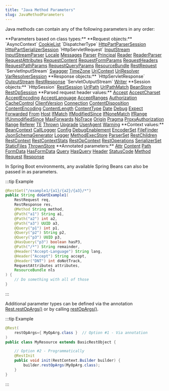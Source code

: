 ```yaml
---
title: "Java Method Parameters"
slug: JavaMethodParameters
---
```


Java methods can contain any of the following parameters in any order:

<tree>
<node-0>**Parameters based on class types:**</node-0>
<node-1>**Request objects:**</node-1>
<node-2><javac-class>`AsyncContext`</javac-class> <javac-class><a href="/site/apidocs/org/apache/juneau/rest/arg/CookieList.html" target="_blank">CookieList</a></javac-class> <javac-class>`DispatcherType`</javac-class> <javac-class><a href="/site/apidocs/org/apache/juneau/httppart/HttpPartParserSession.html" target="_blank">HttpPartParserSession</a></javac-class> <javac-class><a href="/site/apidocs/org/apache/juneau/httppart/HttpPartSerializerSession.html" target="_blank">HttpPartSerializerSession</a></javac-class> <javac-class>`HttpServletRequest`</javac-class> <javac-class><a href="https://docs.oracle.com/en/java/javase/17/docs/api/java.base/java/io/InputStream.html" target="_blank">InputStream</a></javac-class> <javac-class><a href="/site/apidocs/org/apache/juneau/parser/InputStreamParser.html" target="_blank">InputStreamParser</a></javac-class> <javac-class><a href="https://docs.oracle.com/en/java/javase/17/docs/api/java.base/java/util/Locale.html" target="_blank">Locale</a></javac-class> <javac-class><a href="/site/apidocs/org/apache/juneau/cp/Messages.html" target="_blank">Messages</a></javac-class> <javac-class><a href="/site/apidocs/org/apache/juneau/parser/Parser.html" target="_blank">Parser</a></javac-class> <javac-class><a href="https://docs.oracle.com/en/java/javase/17/docs/api/java.base/java/security/Principal.html" target="_blank">Principal</a></javac-class> <javac-class><a href="https://docs.oracle.com/en/java/javase/17/docs/api/java.base/java/io/Reader.html" target="_blank">Reader</a></javac-class> <javac-class><a href="/site/apidocs/org/apache/juneau/parser/ReaderParser.html" target="_blank">ReaderParser</a></javac-class> <javac-class><a href="/site/apidocs/org/apache/juneau/rest/httppart/RequestAttributes.html" target="_blank">RequestAttributes</a></javac-class> <javac-class><a href="/site/apidocs/org/apache/juneau/rest/httppart/RequestContent.html" target="_blank">RequestContent</a></javac-class> <javac-class><a href="/site/apidocs/org/apache/juneau/rest/httppart/RequestFormParams.html" target="_blank">RequestFormParams</a></javac-class> <javac-class><a href="/site/apidocs/org/apache/juneau/rest/httppart/RequestHeaders.html" target="_blank">RequestHeaders</a></javac-class> <javac-class><a href="/site/apidocs/org/apache/juneau/rest/httppart/RequestPathParams.html" target="_blank">RequestPathParams</a></javac-class> <javac-class><a href="/site/apidocs/org/apache/juneau/rest/httppart/RequestQueryParams.html" target="_blank">RequestQueryParams</a></javac-class> <javac-class><a href="https://docs.oracle.com/en/java/javase/17/docs/api/java.base/java/util/ResourceBundle.html" target="_blank">ResourceBundle</a></javac-class> <javac-class><a href="/site/apidocs/org/apache/juneau/rest/RestRequest.html" target="_blank">RestRequest</a></javac-class> <javac-class>`ServletInputStream`</javac-class> <javac-class><a href="/site/apidocs/org/apache/juneau/bean/swagger/Swagger.html" target="_blank">Swagger</a></javac-class> <javac-class><a href="https://docs.oracle.com/en/java/javase/17/docs/api/java.base/java/util/TimeZone.html" target="_blank">TimeZone</a></javac-class> <javac-class><a href="/site/apidocs/org/apache/juneau/UriContext.html" target="_blank">UriContext</a></javac-class> <javac-class><a href="/site/apidocs/org/apache/juneau/UriResolver.html" target="_blank">UriResolver</a></javac-class> <javac-class><a href="/site/apidocs/org/apache/juneau/svl/VarResolverSession.html" target="_blank">VarResolverSession</a></javac-class></node-2>
<node-1>**Response objects:**</node-1>
<node-2><javac-class>`HttpServletResponse`</javac-class> <javac-class><a href="https://docs.oracle.com/en/java/javase/17/docs/api/java.base/java/io/OutputStream.html" target="_blank">OutputStream</a></javac-class> <javac-class><a href="/site/apidocs/org/apache/juneau/rest/RestResponse.html" target="_blank">RestResponse</a></javac-class> <javac-class>`ServletOutputStream`</javac-class> <javac-class><a href="https://docs.oracle.com/en/java/javase/17/docs/api/java.base/java/io/Writer.html" target="_blank">Writer</a></javac-class></node-2>
<node-1>**Session objects:**</node-1>
<node-2><javac-class>`HttpSession`</javac-class> <javac-class><a href="/site/apidocs/org/apache/juneau/rest/RestSession.html" target="_blank">RestSession</a></javac-class> <javac-class><a href="/site/apidocs/org/apache/juneau/rest/util/UrlPath.html" target="_blank">UrlPath</a></javac-class> <javac-class><a href="/site/apidocs/org/apache/juneau/rest/util/UrlPathMatch.html" target="_blank">UrlPathMatch</a></javac-class> <javac-class><a href="/site/apidocs/org/apache/juneau/cp/BeanStore.html" target="_blank">BeanStore</a></javac-class> <javac-class><a href="/site/apidocs/org/apache/juneau/rest/RestOpSession.html" target="_blank">RestOpSession</a></javac-class></node-2>
<node-1>**Parsed request header values:**</node-1>
<node-2><javac-class><a href="/site/apidocs/org/apache/juneau/http/header/Accept.html" target="_blank">Accept</a></javac-class> <javac-class><a href="/site/apidocs/org/apache/juneau/http/header/AcceptCharset.html" target="_blank">AcceptCharset</a></javac-class> <javac-class><a href="/site/apidocs/org/apache/juneau/http/header/AcceptEncoding.html" target="_blank">AcceptEncoding</a></javac-class> <javac-class><a href="/site/apidocs/org/apache/juneau/http/header/AcceptLanguage.html" target="_blank">AcceptLanguage</a></javac-class> <javac-class><a href="/site/apidocs/org/apache/juneau/http/header/AcceptRanges.html" target="_blank">AcceptRanges</a></javac-class> <javac-class><a href="/site/apidocs/org/apache/juneau/http/header/Authorization.html" target="_blank">Authorization</a></javac-class> <javac-class><a href="/site/apidocs/org/apache/juneau/http/header/CacheControl.html" target="_blank">CacheControl</a></javac-class> <javac-class><a href="/site/apidocs/org/apache/juneau/http/header/ClientVersion.html" target="_blank">ClientVersion</a></javac-class> <javac-class><a href="/site/apidocs/org/apache/juneau/http/header/Connection.html" target="_blank">Connection</a></javac-class> <javac-class><a href="/site/apidocs/org/apache/juneau/http/header/ContentDisposition.html" target="_blank">ContentDisposition</a></javac-class> <javac-class><a href="/site/apidocs/org/apache/juneau/http/header/ContentEncoding.html" target="_blank">ContentEncoding</a></javac-class> <javac-class><a href="/site/apidocs/org/apache/juneau/http/header/ContentLength.html" target="_blank">ContentLength</a></javac-class> <javac-class><a href="/site/apidocs/org/apache/juneau/http/header/ContentType.html" target="_blank">ContentType</a></javac-class> <javac-class><a href="/site/apidocs/org/apache/juneau/http/header/Date.html" target="_blank">Date</a></javac-class> <javac-class><a href="/site/apidocs/org/apache/juneau/http/header/Debug.html" target="_blank">Debug</a></javac-class> <javac-class><a href="/site/apidocs/org/apache/juneau/http/header/Expect.html" target="_blank">Expect</a></javac-class> <javac-class><a href="/site/apidocs/org/apache/juneau/http/header/Forwarded.html" target="_blank">Forwarded</a></javac-class> <javac-class><a href="/site/apidocs/org/apache/juneau/http/header/From.html" target="_blank">From</a></javac-class> <javac-class><a href="/site/apidocs/org/apache/juneau/http/header/Host.html" target="_blank">Host</a></javac-class> <javac-class><a href="/site/apidocs/org/apache/juneau/http/header/IfMatch.html" target="_blank">IfMatch</a></javac-class> <javac-class><a href="/site/apidocs/org/apache/juneau/http/header/IfModifiedSince.html" target="_blank">IfModifiedSince</a></javac-class> <javac-class><a href="/site/apidocs/org/apache/juneau/http/header/IfNoneMatch.html" target="_blank">IfNoneMatch</a></javac-class> <javac-class><a href="/site/apidocs/org/apache/juneau/http/header/IfRange.html" target="_blank">IfRange</a></javac-class> <javac-class><a href="/site/apidocs/org/apache/juneau/http/header/IfUnmodifiedSince.html" target="_blank">IfUnmodifiedSince</a></javac-class> <javac-class><a href="/site/apidocs/org/apache/juneau/http/header/MaxForwards.html" target="_blank">MaxForwards</a></javac-class> <javac-class><a href="/site/apidocs/org/apache/juneau/http/header/NoTrace.html" target="_blank">NoTrace</a></javac-class> <javac-class><a href="/site/apidocs/org/apache/juneau/http/header/Origin.html" target="_blank">Origin</a></javac-class> <javac-class><a href="/site/apidocs/org/apache/juneau/http/header/Pragma.html" target="_blank">Pragma</a></javac-class> <javac-class><a href="/site/apidocs/org/apache/juneau/http/header/ProxyAuthorization.html" target="_blank">ProxyAuthorization</a></javac-class> <javac-class><a href="/site/apidocs/org/apache/juneau/http/header/Range.html" target="_blank">Range</a></javac-class> <javac-class><a href="/site/apidocs/org/apache/juneau/http/header/Referer.html" target="_blank">Referer</a></javac-class> <javac-class><a href="/site/apidocs/org/apache/juneau/http/header/TE.html" target="_blank">TE</a></javac-class> <javac-class><a href="/site/apidocs/org/apache/juneau/http/header/Thrown.html" target="_blank">Thrown</a></javac-class> <javac-class><a href="/site/apidocs/org/apache/juneau/http/header/Upgrade.html" target="_blank">Upgrade</a></javac-class> <javac-class><a href="/site/apidocs/org/apache/juneau/http/header/UserAgent.html" target="_blank">UserAgent</a></javac-class> <javac-class><a href="/site/apidocs/org/apache/juneau/http/header/Warning.html" target="_blank">Warning</a></javac-class></node-2>
<node-1>**Context values:**</node-1>
<node-2><javac-class><a href="/site/apidocs/org/apache/juneau/BeanContext.html" target="_blank">BeanContext</a></javac-class> <javac-class><a href="/site/apidocs/org/apache/juneau/rest/logger/CallLogger.html" target="_blank">CallLogger</a></javac-class> <javac-class><a href="/site/apidocs/org/apache/juneau/config/Config.html" target="_blank">Config</a></javac-class> <javac-class><a href="/site/apidocs/org/apache/juneau/rest/debug/DebugEnablement.html" target="_blank">DebugEnablement</a></javac-class> <javac-class><a href="/site/apidocs/org/apache/juneau/encoders/EncoderSet.html" target="_blank">EncoderSet</a></javac-class> <javac-class><a href="/site/apidocs/org/apache/juneau/cp/FileFinder.html" target="_blank">FileFinder</a></javac-class> <javac-class><a href="/site/apidocs/org/apache/juneau/jsonschema/JsonSchemaGenerator.html" target="_blank">JsonSchemaGenerator</a></javac-class> <javac-class><a href="https://docs.oracle.com/en/java/javase/17/docs/api/java.logging/java/util/logging/Logger.html" target="_blank">Logger</a></javac-class> <javac-class><a href="/site/apidocs/org/apache/juneau/rest/stats/MethodExecStore.html" target="_blank">MethodExecStore</a></javac-class> <javac-class><a href="/site/apidocs/org/apache/juneau/parser/ParserSet.html" target="_blank">ParserSet</a></javac-class> <javac-class><a href="/site/apidocs/org/apache/juneau/rest/RestChildren.html" target="_blank">RestChildren</a></javac-class> <javac-class><a href="/site/apidocs/org/apache/juneau/rest/RestContext.html" target="_blank">RestContext</a></javac-class> <javac-class><a href="/site/apidocs/org/apache/juneau/rest/stats/RestContextStats.html" target="_blank">RestContextStats</a></javac-class> <javac-class><a href="/site/apidocs/org/apache/juneau/rest/RestOpContext.html" target="_blank">RestOpContext</a></javac-class> <javac-class><a href="/site/apidocs/org/apache/juneau/rest/RestOperations.html" target="_blank">RestOperations</a></javac-class> <javac-class><a href="/site/apidocs/org/apache/juneau/serializer/SerializerSet.html" target="_blank">SerializerSet</a></javac-class> <javac-class><a href="/site/apidocs/org/apache/juneau/rest/staticfile/StaticFiles.html" target="_blank">StaticFiles</a></javac-class> <javac-class><a href="/site/apidocs/org/apache/juneau/rest/stats/ThrownStore.html" target="_blank">ThrownStore</a></javac-class></node-2>
<node-0>**Annotated parameters:**</node-0>
<node-1><javac-annotation><a href="/site/apidocs/org/apache/juneau/rest/annotation/Attr.html" target="_blank">Attr</a></javac-annotation> <javac-annotation><a href="/site/apidocs/org/apache/juneau/http/annotation/Content.html" target="_blank">Content</a></javac-annotation> <javac-annotation><a href="/site/apidocs/org/apache/juneau/http/annotation/Path.html" target="_blank">Path</a></javac-annotation> <javac-annotation><a href="/site/apidocs/org/apache/juneau/http/annotation/FormData.html" target="_blank">FormData</a></javac-annotation> <javac-annotation><a href="/site/apidocs/org/apache/juneau/http/annotation/HasFormData.html" target="_blank">HasFormData</a></javac-annotation> <javac-annotation><a href="/site/apidocs/org/apache/juneau/http/annotation/Query.html" target="_blank">Query</a></javac-annotation> <javac-annotation><a href="/site/apidocs/org/apache/juneau/http/annotation/HasQuery.html" target="_blank">HasQuery</a></javac-annotation> <javac-annotation><a href="/site/apidocs/org/apache/juneau/http/annotation/Header.html" target="_blank">Header</a></javac-annotation> <javac-annotation><a href="/site/apidocs/org/apache/juneau/http/annotation/StatusCode.html" target="_blank">StatusCode</a></javac-annotation> <javac-annotation><a href="/site/apidocs/org/apache/juneau/rest/annotation/Method.html" target="_blank">Method</a></javac-annotation> <javac-annotation><a href="/site/apidocs/org/apache/juneau/http/annotation/Request.html" target="_blank">Request</a></javac-annotation> <javac-annotation><a href="/site/apidocs/org/apache/juneau/http/annotation/Response.html" target="_blank">Response</a></javac-annotation></node-1>
</tree>

In Spring Boot environments, any available Spring Beans can also be passed in as parameters.

:::tip Example
```java
@RestGet("/example1/{a1}/{a2}/{a3}/*")
public String doGetExample1(
    RestRequest req,
    RestResponse res,
    @Method String method,
    @Path("a1") String a1,
    @Path("a2") int a2,
    @Path("a3") UUID a3,
    @Query("p1") int p1,
    @Query("p2") String p2,
    @Query("p3") UUID p3,
    @HasQuery("p3") boolean hasP3,
    @Path("/*") String remainder,
    @Header("Accept-Language") String lang,
    @Header("Accept") String accept,
    @Header("DNT") int doNotTrack,
    RequestAttributes attributes,
    ResourceBundle nls
) {
    // Do something with all of those
}
```
:::

Additional parameter types can be defined via the annotation [Rest.restOpArgs()](API_DOCS/org/apache/juneau/rest/annotation/Rest.html#restOpArgs()) or by calling [restOpArgs()](API_DOCS/org/apache/juneau/rest/RestContext/Builder.html#restOpArgs(Class...)).

:::tip Example
```java
@Rest(
    restOpArgs={ MyOpArg.class }  // Option #1 - Via annotation
)
public class MyResource extends BasicRestObject {

    // Option #2 - Programmatically
    @RestInit
    public void init(RestContext.Builder builder) {
        builder.restOpArgs(MyOpArg.class);
    }
}
```
:::